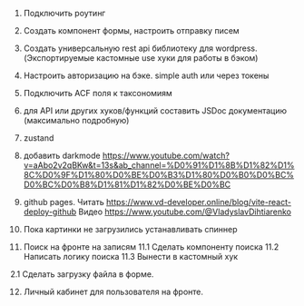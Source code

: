 1. Подключить роутинг
2. Создать компонент формы, настроить отправку писем
3. Создать универсальную rest api библиотеку для wordpress. (Экспортируемые кастомные use хуки для работы в бэком)
4. Настроить авторизацию на бэке. simple auth или через токены
5. Подключить ACF поля к таксономиям
6. для API или других хуков/функций составить JSDoc документацию (максимально подробную)
7. zustand
8. добавить darkmode https://www.youtube.com/watch?v=aAbo2v2qBKw&t=13s&ab_channel=%D0%91%D1%8B%D1%82%D1%8C%D0%9F%D1%80%D0%BE%D0%B3%D1%80%D0%B0%D0%BC%D0%BC%D0%B8%D1%81%D1%82%D0%BE%D0%BC
9. github pages. Читать https://www.vd-developer.online/blog/vite-react-deploy-github Видео https://www.youtube.com/@VladyslavDihtiarenko
10. Пока картинки не загрузились устанавливать спиннер

11.  Поиск на фронте на записям
11.1 Сделать компоненту поиска
11.2 Написать логику поиска
11.3 Вынести в кастомный хук

2.1 Сделать загрузку файла в форме.

12. Личный кабинет для пользователя на фронте.





